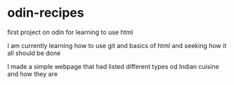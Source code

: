 # odin-recipes
first project on odin for learning to use html

I am currently learning how to use git and basics of html and seeking how it all should be done

I made a simple webpage that had listed different types od Indian cuisine and how they are